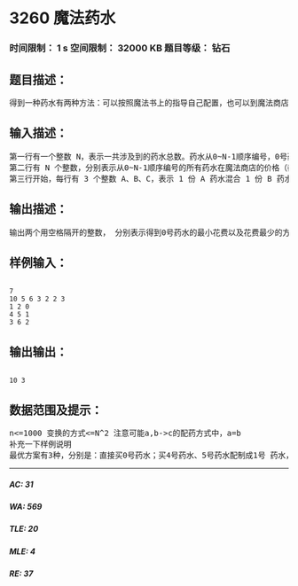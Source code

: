 # 3260 魔法药水   
### 时间限制： 1 s     空间限制： 32000 KB     题目等级： 钻石  
## 题目描述：  

<pre>
得到一种药水有两种方法：可以按照魔法书上的指导自己配置，也可以到魔法商店里 去买——那里对于每种药水都有供应，虽然有可能价格很贵。在魔法书上有很多这样的记载： 1 份 A 药水混合 1 份 B 药水就可以得到 1 份 C 药水。 （至于为什么 1+1=1，因为……这是魔 法世界）好了，现在你知道了需要得到某种药水，还知道所有可能涉及到的药水的价格以 及魔法书上所有的配置方法，现在要问的就是：1.最少花多少钱可以配制成功这种珍贵的 药水；2.共有多少种不同的花费最少的方案（两种可行的配置方案如果有任何一个步骤不 同则视为不同的） 。假定初始时你手中并没有任何可以用的药水。怎么样才能用足够低的成 本得到 0 号药水呢？
</pre>
  
  
## 输入描述：  

<pre>
第一行有一个整数 N，表示一共涉及到的药水总数。药水从0~N-1顺序编号，0号药水 就是最终要配制的药水。
第二行有 N 个整数，分别表示从0~N-1顺序编号的所有药水在魔法商店的价格（都表 示1份的价格） 。
第三行开始，每行有 3 个整数 A、B、C，表示 1 份 A 药水混合 1 份 B 药水就可以得到 1 份 C 药水。注意，某两种特定的药水搭配如果能配成新药水的话，那么结果是唯一的。 也就是说不会出现某两行的 A、B 相同但 C 不同的情况。
</pre>
  
  
## 输出描述：  

<pre>
输出两个用空格隔开的整数， 分别表示得到0号药水的最小花费以及花费最少的方案的 个数。
</pre>
  
  
## 样例输入：  

<pre><code>
7
10 5 6 3 2 2 3
1 2 0
4 5 1
3 6 2
</code></pre>
  
  
## 输出输出：  

<pre><code>
10 3
</code></pre>
  
  
## 数据范围及提示：  

<pre>
n<=1000 变换的方式<=N^2 注意可能a,b->c的配药方式中，a=b
补充一下样例说明
最优方案有3种，分别是：直接买0号药水；买4号药水、5号药水配制成1号 药水，直接买2号药水，然后配制成0号药水；买4号药水、5号药水配制成1号药水，买3号 药水、6号药水配制成2，然后配制成0。
</pre>
  
  
***  

##### AC: 31  
##### WA: 569  
##### TLE: 20  
##### MLE: 4  
##### RE: 37  
